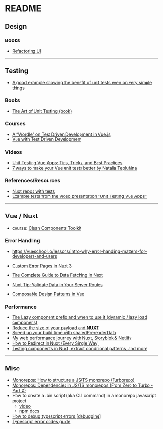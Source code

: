 # README

## Design

### Books
- [Refactoring UI](https://drive.google.com/file/d/1QAH8hWu4nTJRcVaDwdXz_zsghG5-JGzC/view?usp=sharing)


---

## Testing
- [A good example showing the benefit of unit tests even on very simple things](https://www.udemy.com/course/javascript-unit-testing-the-practical-guide/learn/lecture/31877852#overview)


### Books
- [The Art of Unit Testing (book)](https://github.com/dashpradeep99/https-github.com-miguellgt-books/blob/master/tdd%20%2B%20bdd/the-art-of-unit-testing.pdf)


### Courses
- [A “Wordle” on Test Driven Development in Vue.js](https://vueschool.io/courses/a-wordle-on-test-driven-development-in-vue-js)
- [Vue with Test Driven Development](https://www.udemy.com/course/vue-with-test-driven-development/)


### Videos
- [Unit Testing Vue Apps: Tips, Tricks, and Best Practices](https://www.youtube.com/watch?v=iD_d3jTJxxU&ab_channel=VueMastery)
- [7 ways to make your Vue unit tests better by Natalia Tepluhina](https://www.youtube.com/watch?v=L_BK8zXGdBM)


### References/Resources
- [Nuxt repos with tests](https://github.com/stars/devinschumacher/lists/repos-with-tests)
- [Example tests from the video presentation "Unit Testing Vue Apps"](https://github.com/bethqiang/vueconf-2022-demo-app/tree/main/src)


---

## Vue / Nuxt
- course: [Clean Components Toolkit](https://michaelnthiessen.com/courses/clean-components-toolkit)

### Error Handling
- https://vueschool.io/lessons/intro-why-error-handling-matters-for-developers-and-users
- [Custom Error Pages in Nuxt 3](https://masteringnuxt.com/blog/custom-error-pages-in-nuxt3)

- [The Complete Guide to Data Fetching in Nuxt](https://vueschool.io/courses/the-complete-guide-to-data-fetching-in-nuxt)
- [Nuxt Tip: Validate Data in Your Server Routes](https://mokkapps.de/vue-tips/validate-data-in-your-nuxt-server-routes)
- [Composable Design Patterns in Vue](https://michaelnthiessen.com/composable-patterns-in-vue)


### Performance
- [The Lazy component prefix and when to use it (dynamic / lazy load componens)](https://www.youtube.com/watch?v=YbAQC1yetUM&list=PL06MUQt-_wls2sirXbt919cIbGvKv6k5Q&index=3&ab_channel=AlexanderLichter)
- [Reduce the size of your payload and __NUXT__ ](https://www.youtube.com/watch?v=laRJNkG_wls&list=PL06MUQt-_wls2sirXbt919cIbGvKv6k5Q&index=1&ab_channel=AlexanderLichter)
- [Speed up your build time with sharedPrerenderData](https://www.youtube.com/watch?v=1jUupYHVvrU&list=PL06MUQt-_wls2sirXbt919cIbGvKv6k5Q&index=3&ab_channel=AlexanderLichter)
- [My web performance journey with Nuxt, Storyblok & Netlify](https://www.dawntraoz.com/blog/my-web-performance-journey-with-nuxt-storyblok-netlify/)
- [How to Redirect in Nuxt (Every Single Way)](https://masteringnuxt.com/blog/how-to-redirect-in-nuxt-every-single-way)
- [Testing components in Nuxt, extract conditional patterns, and more](https://michaelnthiessen.com/weekly-192-november-20)


---

## Misc

- [Monorepos: How to structure a JS/TS monorepo (Turborepo)](https://www.youtube.com/watch?v=TeOSuGRHq7k&ab_channel=AnthonyShew)
- [Monorepos: Dependencies in JS/TS monorepos (From Zero to Turbo - Part 2)](https://www.youtube.com/watch?v=oHag57_zRs8&ab_channel=AnthonyShew)
- How to create a .bin script (aka CLI command) in a monorepo javascript project
  - [video](https://www.udemy.com/course/monorepos-a-beginners-guide/learn/lecture/23143290#overview)
  - [npm docs](https://docs.npmjs.com/cli/v6/configuring-npm/package-json#bin)
- [How to debug typescript errors [debugging]](https://www.zipy.ai/blog/typescript-errors)
- [Typescript error codes guide](https://typescript.tv/errors/)
